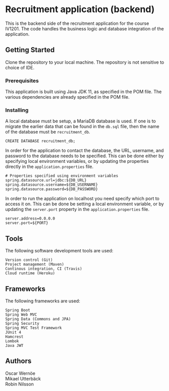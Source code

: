# Recruitment application (backend) 
This is the backend side of the recruitment application for the course IV1201. The code handles the business logic and 
database integration of the application.  

## Getting Started

Clone the repository to your local machine. The repository is not sensitive to choice of IDE. 

### Prerequisites

This application is built using Java JDK 11, as specified in the POM file.
The various dependencies are already specified in the POM file. 


### Installing

A local database must be setup, a MariaDB database is
 used. If one is to migrate the earlier data that can be found in the <code>db.sql</code> file, then the name of the 
 database must be <code>recruitment_db</code>. 

```
CREATE DATABASE recruitment_db; 
```

In order for the application to contact the database, the URL, username, and password to the database needs to be 
specified. This can be done either by specifying local environment variables, or by updating the properties directly 
in the <code>application.properties</code> file.

```
# Properties specified using environment variables
spring.datasource.url=jdbc:${DB_URL}
spring.datasource.username=${DB_USERNAME}
spring.datasource.password=${DB_PASSWORD}
``` 

In order to run the application on localhost you need specify which port to access it on. This can be done be 
setting a local environment variable, or by updating the <code>server.port</code> property in the <code>application.properties</code> file.

```
server.address=0.0.0.0
server.port=${PORT}
```

## Tools 
The following software development tools are used:

```
Version control (Git)
Project management (Maven)
Continous integration, CI (Travis)
Cloud runtime (Heroku)
```


## Frameworks
The following frameworks are used:
```
Spring Boot
Spring Web MVC
Spring Data (Commons and JPA)
Spring Security
Spring MVC Test Framework
JUnit 4 
Hamcrest 
Lombok
Java JWT
```

## Authors 
Oscar Wernöe <br /> 
Mikael Utterbäck <br />
Robin Nilsson
